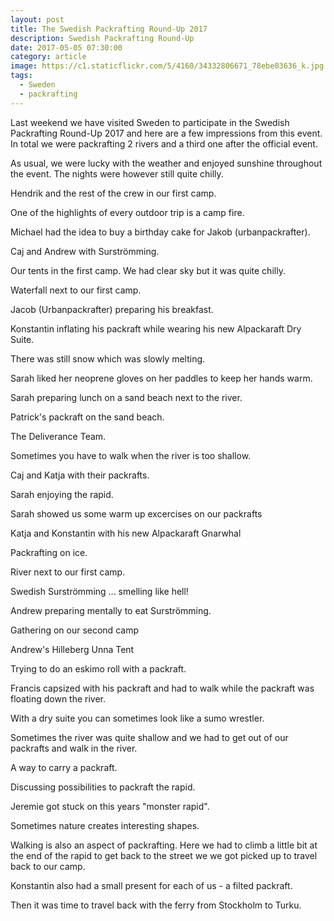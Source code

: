 ```yaml
---
layout: post
title: The Swedish Packrafting Round-Up 2017
description: Swedish Packrafting Round-Up
date: 2017-05-05 07:30:00
category: article
image: https://c1.staticflickr.com/5/4160/34332806671_78ebe03636_k.jpg
tags:
  - Sweden
  - packrafting
---
```

Last weekend we have visited Sweden to participate in the Swedish Packrafting Round-Up 2017 and here are a few impressions from this event. In total we were packrafting 2 rivers and a third one after the official event.

As usual, we were lucky with the weather and enjoyed sunshine throughout the event. The nights were however still quite chilly.

<amp-img src="https://c1.staticflickr.com/5/4160/34332806671_78ebe03636_k.jpg" width="2048" height="1367" alt="Swedish Packrafting Round-Up 2017 - Preparation and Departure"></amp-img>


<!--more-->

Hendrik and the rest of the crew in our first camp.

<a data-flickr-embed="true"  href="https://www.flickr.com/photos/90204224@N07/33653394973/in/dateposted-public/" title="Swedish Packrafting Round Up"><amp-img src="https://c1.staticflickr.com/3/2848/33653394973_50d74d6e17_k.jpg" width="2048" height="1367" layout="responsive" alt="Swedish Packrafting Round Up"></amp-img></a><script async src="//embedr.flickr.com/assets/client-code.js" charset="utf-8"></script>

One of the highlights of every outdoor trip is a camp fire.

<a data-flickr-embed="true"  href="https://www.flickr.com/photos/90204224@N07/33653396563/in/dateposted-public/" title="Swedish Packrafting Round Up"><amp-img src="https://c1.staticflickr.com/5/4172/33653396563_f403387e21_k.jpg" width="2048" height="1367" layout="responsive" alt="Swedish Packrafting Round Up"></amp-img></a><script async src="//embedr.flickr.com/assets/client-code.js" charset="utf-8"></script>

Michael had the idea to buy a birthday cake for Jakob (urbanpackrafter).

<a data-flickr-embed="true"  href="https://www.flickr.com/photos/90204224@N07/33620937414/in/dateposted-public/" title="Swedish Packrafting Round Up"><amp-img src="https://c1.staticflickr.com/5/4175/33620937414_7220edeee6_k.jpg" width="2048" height="1367" layout="responsive" alt="Swedish Packrafting Round Up"></amp-img></a><script async src="//embedr.flickr.com/assets/client-code.js" charset="utf-8"></script>

Caj and Andrew with Surströmming.

<a data-flickr-embed="true"  href="https://www.flickr.com/photos/90204224@N07/33620938984/in/dateposted-public/" title="Swedish Packrafting Round Up"><amp-img src="https://c1.staticflickr.com/5/4188/33620938984_828dfbdb7b_k.jpg" width="2048" height="1367" layout="responsive" alt="Swedish Packrafting Round Up"></amp-img></a><script async src="//embedr.flickr.com/assets/client-code.js" charset="utf-8"></script>

Our tents in the first camp. We had clear sky but it was quite chilly.

<a data-flickr-embed="true"  href="https://www.flickr.com/photos/90204224@N07/34463156265/in/dateposted-public/" title="MSR Hubba Hubba and Hilleberg Anjan night"><amp-img src="https://c1.staticflickr.com/5/4189/34463156265_76e2e3fc85_k.jpg" width="2048" height="1367" layout="responsive" alt="MSR Hubba Hubba and Hilleberg Anjan night"></amp-img></a><script async src="//embedr.flickr.com/assets/client-code.js" charset="utf-8"></script>

Waterfall next to our first camp.

<a data-flickr-embed="true"  href="https://www.flickr.com/photos/90204224@N07/34463159145/in/dateposted-public/" title="Swedish Packrafting Round Up"><amp-img src="https://c1.staticflickr.com/5/4157/34463159145_91ef45bae0_k.jpg" width="2048" height="1367" layout="responsive" alt="Swedish Packrafting Round Up"></amp-img></a><script async src="//embedr.flickr.com/assets/client-code.js" charset="utf-8"></script>


Jacob (Urbanpackrafter) preparing his breakfast.

<a data-flickr-embed="true"  href="https://www.flickr.com/photos/90204224@N07/34332725051/in/dateposted-public/" title="Swedish Packrafting Round Up"><amp-img src="https://c1.staticflickr.com/3/2866/34332725051_934bfa44da_k.jpg" width="2048" height="1367" layout="responsive" alt="Swedish Packrafting Round Up"></amp-img></a><script async src="//embedr.flickr.com/assets/client-code.js" charset="utf-8"></script>

Konstantin inflating his packraft while wearing his new Alpackaraft Dry Suite.

<a data-flickr-embed="true"  href="https://www.flickr.com/photos/90204224@N07/34303546092/in/dateposted-public/" title="Alpacka Raft Men’s Stowaway Tough"><amp-img src="https://c1.staticflickr.com/5/4165/34303546092_082d7b5e9b_k.jpg" width="2048" height="1367" layout="responsive" alt="Alpacka Raft Men’s Stowaway Tough"></amp-img></a><script async src="//embedr.flickr.com/assets/client-code.js" charset="utf-8"></script>

There was still snow which was slowly melting.

<a data-flickr-embed="true"  href="https://www.flickr.com/photos/90204224@N07/34463168885/in/dateposted-public/" title="Swedish Packrafting Round Up"><amp-img src="https://c1.staticflickr.com/5/4179/34463168885_af0f936188_k.jpg" width="2048" height="1367" layout="responsive" alt="Swedish Packrafting Round Up"></amp-img></a><script async src="//embedr.flickr.com/assets/client-code.js" charset="utf-8"></script>

Sarah liked her neoprene gloves on her paddles to keep her hands warm.

<a data-flickr-embed="true"  href="https://www.flickr.com/photos/90204224@N07/33653421353/in/dateposted-public/" title="Swedish Packrafting Round Up"><amp-img src="https://c1.staticflickr.com/5/4185/33653421353_80703260c1_k.jpg" width="2048" height="1367" layout="responsive" alt="Swedish Packrafting Round Up"></amp-img></a><script async src="//embedr.flickr.com/assets/client-code.js" charset="utf-8"></script>

Sarah preparing lunch on a sand beach next to the river.

<a data-flickr-embed="true"  href="https://www.flickr.com/photos/90204224@N07/34078296130/in/dateposted-public/" title="Swedish Packrafting Round Up"><amp-img src="https://c1.staticflickr.com/5/4192/34078296130_e693b8643d_k.jpg" width="2048" height="1367" layout="responsive" alt="Swedish Packrafting Round Up"></amp-img></a><script async src="//embedr.flickr.com/assets/client-code.js" charset="utf-8"></script>

Patrick's packraft on the sand beach.

<a data-flickr-embed="true"  href="https://www.flickr.com/photos/90204224@N07/34463171765/in/dateposted-public/" title="red alpackaraft packraft yukon yak"><amp-img src="https://c1.staticflickr.com/5/4165/34463171765_6cef81e98d_k.jpg" width="2048" height="1367" layout="responsive" alt="red alpackaraft packraft yukon yak"></amp-img></a><script async src="//embedr.flickr.com/assets/client-code.js" charset="utf-8"></script>

The Deliverance Team.

<a data-flickr-embed="true"  href="https://www.flickr.com/photos/90204224@N07/34332763521/in/dateposted-public/" title="Swedish Packrafting Round Up"><amp-img src="https://c1.staticflickr.com/5/4191/34332763521_96956058ce_k.jpg" width="2048" height="1367" layout="responsive" alt="Swedish Packrafting Round Up"></amp-img></a><script async src="//embedr.flickr.com/assets/client-code.js" charset="utf-8"></script>

Sometimes you have to walk when the river is too shallow.

<a data-flickr-embed="true"  href="https://www.flickr.com/photos/90204224@N07/34332768561/in/dateposted-public/" title="Swedish Packrafting Round Up"><amp-img src="https://c1.staticflickr.com/5/4158/34332768561_a336a816d9_k.jpg" width="2048" height="1367" layout="responsive" alt="Swedish Packrafting Round Up"></amp-img></a><script async src="//embedr.flickr.com/assets/client-code.js" charset="utf-8"></script>

Caj and Katja with their packrafts.

<a data-flickr-embed="true"  href="https://www.flickr.com/photos/90204224@N07/34332769781/in/dateposted-public/" title="Swedish Packrafting Round Up"><amp-img src="https://c1.staticflickr.com/5/4165/34332769781_df4fe55ef6_k.jpg" width="2048" height="1367" layout="responsive" alt="Swedish Packrafting Round Up"></amp-img></a><script async src="//embedr.flickr.com/assets/client-code.js" charset="utf-8"></script>

Sarah enjoying the rapid.

<a data-flickr-embed="true"  href="https://www.flickr.com/photos/90204224@N07/34463202215/in/dateposted-public/" title="Sarah Tingey Alpackaraft"><amp-img src="https://c1.staticflickr.com/5/4157/34463202215_f4d5e1aecd_k.jpg" width="2048" height="1367" layout="responsive" alt="Sarah Tingey Alpackaraft"></amp-img></a><script async src="//embedr.flickr.com/assets/client-code.js" charset="utf-8"></script>

Sarah showed us some warm up excercises on our packrafts

<a data-flickr-embed="true"  href="https://www.flickr.com/photos/90204224@N07/33620984384/in/dateposted-public/" title="Swedish Packrafting Round Up"><amp-img src="https://c1.staticflickr.com/5/4162/33620984384_44386f983c_k.jpg" width="2048" height="1367" layout="responsive" alt="Swedish Packrafting Round Up"></amp-img></a><script async src="//embedr.flickr.com/assets/client-code.js" charset="utf-8"></script>

Katja and Konstantin with his new Alpackaraft Gnarwhal

<a data-flickr-embed="true"  href="https://www.flickr.com/photos/90204224@N07/34078321490/in/dateposted-public/" title="Alpackaraft Gnarwhal"><amp-img src="https://c1.staticflickr.com/5/4194/34078321490_ce84ac99e0_k.jpg" width="2048" height="1367" layout="responsive" alt="Alpackaraft Gnarwhal"></amp-img></a><script async src="//embedr.flickr.com/assets/client-code.js" charset="utf-8"></script>

Packrafting on ice.

<a data-flickr-embed="true"  href="https://www.flickr.com/photos/90204224@N07/33620992814/in/dateposted-public/" title="Ice Packrafting"><amp-img src="https://c1.staticflickr.com/5/4194/33620992814_e0d28353bc_k.jpg" width="2048" height="1367" layout="responsive" alt="Ice Packrafting"></amp-img></a><script async src="//embedr.flickr.com/assets/client-code.js" charset="utf-8"></script>

River next to our first camp.

<a data-flickr-embed="true"  href="https://www.flickr.com/photos/90204224@N07/33620994484/in/dateposted-public/" title="Swedish Packrafting Round Up 2017"><amp-img src="https://c1.staticflickr.com/5/4177/33620994484_a8b3177202_k.jpg" width="2048" height="1367" layout="responsive" alt="Swedish Packrafting Round Up 2017"></amp-img></a><script async src="//embedr.flickr.com/assets/client-code.js" charset="utf-8"></script>

Swedish Surströmming ... smelling like hell!

<a data-flickr-embed="true"  href="https://www.flickr.com/photos/90204224@N07/33621011044/in/dateposted-public/" title="Swedish Surströmming"><amp-img src="https://c1.staticflickr.com/5/4178/33621011044_c1f2e75b01_k.jpg" width="2048" height="1367" layout="responsive" alt="Swedish Surströmming"></amp-img></a><script async src="//embedr.flickr.com/assets/client-code.js" charset="utf-8"></script>

Andrew preparing mentally to eat Surströmming.

<a data-flickr-embed="true"  href="https://www.flickr.com/photos/90204224@N07/34332802861/in/dateposted-public/" title="Swedish Packrafting Round Up 2017"><amp-img src="https://c1.staticflickr.com/5/4178/34332802861_61831701a8_k.jpg" width="2048" height="1367" layout="responsive" alt="Swedish Packrafting Round Up 2017"></amp-img></a><script async src="//embedr.flickr.com/assets/client-code.js" charset="utf-8"></script>


Gathering on our second camp

<a data-flickr-embed="true"  href="https://www.flickr.com/photos/90204224@N07/33621015994/in/dateposted-public/" title="Swedish Packrafting Round Up 2017"><amp-img src="https://c1.staticflickr.com/5/4183/33621015994_e15d3d7b6d_k.jpg" width="2048" height="1367" layout="responsive" alt="Swedish Packrafting Round Up 2017"></amp-img></a><script async src="//embedr.flickr.com/assets/client-code.js" charset="utf-8"></script>

Andrew's Hilleberg Unna Tent

<a data-flickr-embed="true"  href="https://www.flickr.com/photos/90204224@N07/33621016464/in/dateposted-public/" title="Green Hilleberg Unna Tent"><amp-img src="https://c1.staticflickr.com/3/2848/33621016464_2ff02dc696_k.jpg" width="2048" height="1367" layout="responsive" alt="Green Hilleberg Unna Tent"></amp-img></a><script async src="//embedr.flickr.com/assets/client-code.js" charset="utf-8"></script>

Trying to do an eskimo roll with a packraft.

<a data-flickr-embed="true"  href="https://www.flickr.com/photos/90204224@N07/34303627122/in/dateposted-public/" title="Packrafting Eskimo Roll"><amp-img src="https://c1.staticflickr.com/5/4173/34303627122_67dc8b8a31_k.jpg" width="2048" height="1367" layout="responsive" alt="Packrafting Eskimo Roll"></amp-img></a><script async src="//embedr.flickr.com/assets/client-code.js" charset="utf-8"></script>

Francis capsized with his packraft and had to walk while the packraft was floating down the river.

<a data-flickr-embed="true"  href="https://www.flickr.com/photos/90204224@N07/34421881636/in/dateposted-public/" title="Swedish Packrafting Round Up 2017"><amp-img src="https://c1.staticflickr.com/5/4178/34421881636_13884c9db9_k.jpg" width="2048" height="1367" layout="responsive" alt="Swedish Packrafting Round Up 2017"></amp-img></a><script async src="//embedr.flickr.com/assets/client-code.js" charset="utf-8"></script>

<a data-flickr-embed="true"  href="https://www.flickr.com/photos/90204224@N07/34303644722/in/dateposted-public/" title="werner shuna paddle"><amp-img src="https://c1.staticflickr.com/5/4156/34303644722_a15d0037f4_k.jpg" width="2048" height="1367" layout="responsive" alt="werner paddle shuna"></amp-img></a><script async src="//embedr.flickr.com/assets/client-code.js" charset="utf-8"></script>

With a dry suite you can sometimes look like a sumo wrestler.

<a data-flickr-embed="true"  href="https://www.flickr.com/photos/90204224@N07/33653498743/in/dateposted-public/" title="dry suite alpacka Packrafting"><amp-img src="https://c1.staticflickr.com/3/2886/33653498743_bfd90710fe_k.jpg" width="2048" height="1367" layout="responsive" alt="dry suite alpacka Packrafting"></amp-img></a><script async src="//embedr.flickr.com/assets/client-code.js" charset="utf-8"></script>

Sometimes the river was quite shallow and we had to get out of our packrafts and walk in the river.

<a data-flickr-embed="true"  href="https://www.flickr.com/photos/90204224@N07/33653505223/in/dateposted-public/" title="Swedish Packrafting Round Up 2017"><amp-img src="https://c1.staticflickr.com/5/4171/33653505223_bce998792a_k.jpg" width="2048" height="1367" layout="responsive" alt="Swedish Packrafting Round Up 2017"></amp-img></a><script async src="//embedr.flickr.com/assets/client-code.js" charset="utf-8"></script>

A way to carry a packraft.

<a data-flickr-embed="true"  href="https://www.flickr.com/photos/90204224@N07/34332846611/in/dateposted-public/" title="Swedish Packrafting Round Up 2017"><amp-img src="https://c1.staticflickr.com/5/4176/34332846611_3b53f0f7f1_k.jpg" width="2048" height="1367" layout="responsive" alt="Swedish Packrafting Round Up 2017"></amp-img></a><script async src="//embedr.flickr.com/assets/client-code.js" charset="utf-8"></script>


Discussing possibilities to packraft the rapid.

<a data-flickr-embed="true"  href="https://www.flickr.com/photos/90204224@N07/34463267325/in/dateposted-public/" title="Swedish Packrafting Round Up 2017"><amp-img src="https://c1.staticflickr.com/5/4185/34463267325_48422701ce_k.jpg" width="2048" height="1367" layout="responsive" alt="Swedish Packrafting Round Up 2017"></amp-img></a><script async src="//embedr.flickr.com/assets/client-code.js" charset="utf-8"></script>

Jeremie got stuck on this years "monster rapid".

<a data-flickr-embed="true"  href="https://www.flickr.com/photos/90204224@N07/33653516893/in/dateposted-public/" title="Swedish Packrafting Round Up 2017"><amp-img src="https://c1.staticflickr.com/5/4172/33653516893_dc6c208b54_k.jpg" width="2048" height="1367" layout="responsive" alt="Swedish Packrafting Round Up 2017"></amp-img></a><script async src="//embedr.flickr.com/assets/client-code.js" charset="utf-8"></script>

Sometimes nature creates interesting shapes.

<a data-flickr-embed="true"  href="https://www.flickr.com/photos/90204224@N07/34078368880/in/dateposted-public/" title="Swedish Packrafting Round Up 2017"><amp-img src="https://c1.staticflickr.com/5/4188/34078368880_12239b3560_k.jpg" width="1367" height="2048" layout="responsive" alt="Swedish Packrafting Round Up 2017"></amp-img></a><script async src="//embedr.flickr.com/assets/client-code.js" charset="utf-8"></script>


Walking is also an aspect of packrafting. Here we had to climb a little bit at the end of the rapid to get back to the street we we got picked up to travel back to our camp.

<a data-flickr-embed="true"  href="https://www.flickr.com/photos/90204224@N07/34332857121/in/dateposted-public/" title="Swedish Packrafting Round Up 2017"><amp-img src="https://c1.staticflickr.com/5/4168/34332857121_467cdbffda_k.jpg" width="2048" height="1367" layout="responsive" alt="Swedish Packrafting Round Up 2017"></amp-img></a><script async src="//embedr.flickr.com/assets/client-code.js" charset="utf-8"></script>


Konstantin also had a small present for each of us - a filted packraft.

<a data-flickr-embed="true"  href="https://www.flickr.com/photos/90204224@N07/34463278585/in/dateposted-public/" title="Swedish Packrafting Round Up 2017"><amp-img src="https://c1.staticflickr.com/5/4186/34463278585_7ff3d8f33d_k.jpg" width="2048" height="1367" layout="responsive" alt="Swedish Packrafting Round Up 2017"></amp-img></a><script async src="//embedr.flickr.com/assets/client-code.js" charset="utf-8"></script>

Then it was time to travel back with the ferry from Stockholm to Turku.

<a data-flickr-embed="true"  href="https://www.flickr.com/photos/90204224@N07/34303660412/in/dateposted-public/" title="Viking Line Ferry Amorella Turku Stockholm"><amp-img src="https://c1.staticflickr.com/5/4182/34303660412_89cc7d9887_k.jpg" width="2048" height="1367" layout="responsive" alt="Viking Line Ferry Amorella Turku Stockholm"></amp-img></a><script async src="//embedr.flickr.com/assets/client-code.js" charset="utf-8"></script>
